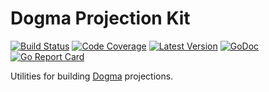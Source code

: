 # Dogma Projection Kit

[![Build Status](https://github.com/dogmatiq/projectionkit/workflows/CI/badge.svg)](https://github.com/dogmatiq/projectionkit/actions?workflow=CI)
[![Code Coverage](https://img.shields.io/codecov/c/github/dogmatiq/projectionkit/master.svg)](https://codecov.io/github/dogmatiq/projectionkit)
[![Latest Version](https://img.shields.io/github/tag/dogmatiq/projectionkit.svg?label=semver)](https://semver.org)
[![GoDoc](https://godoc.org/github.com/dogmatiq/projectionkit?status.svg)](https://godoc.org/github.com/dogmatiq/projectionkit)
[![Go Report Card](https://goreportcard.com/badge/github.com/dogmatiq/projectionkit)](https://goreportcard.com/report/github.com/dogmatiq/projectionkit)

Utilities for building [Dogma](https://github.com/dogmatiq/dogma) projections.
